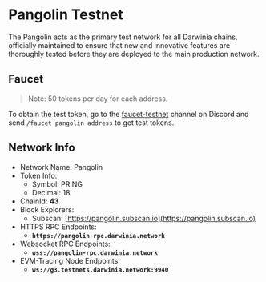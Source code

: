 # Pangolin Testnet

The Pangolin acts as the primary test network for all Darwinia chains, officially maintained to ensure that new and innovative features are thoroughly tested before they are deployed to the main production network.


## Faucet

> Note: 50 tokens per day for each address.

To obtain the test token, go to the [faucet-testnet](https://discord.com/channels/456092011347443723/1115885903605411850) channel on Discord and send `/faucet pangolin address` to get test tokens.

## Network Info

- Network Name: Pangolin
- Token Info: 
    - Symbol: PRING
    - Decimal: 18
- ChainId: **43**
- Block Explorers:
    - Subscan: [https://pangolin.subscan.io](https://pangolin.subscan.io)
- HTTPS RPC Endpoints:
    - **`https://pangolin-rpc.darwinia.network`**
- Websocket RPC Endpoints:
    - **`wss://pangolin-rpc.darwinia.network`**
- EVM-Tracing Node Endpoints
    - **`ws://g3.testnets.darwinia.network:9940`**